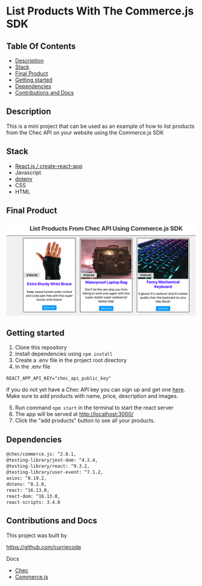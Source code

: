 # List Products With The Commerce.js SDK

## Table Of Contents

  - [Description](#description)
  - [Stack](#stack)
  - [Final Product](#final-product)
  - [Getting started](#getting-started)
  - [Dependencies](#dependencies)
  - [Contributions and Docs](#contributions-and-docs)

## Description

This is a mini project that can be used as an example of how to list products from the Chec API on your website using the Commerce.js SDK

## Stack

- [React.js / create-react-app](https://reactjs.org/docs/create-a-new-react-app.html)
- Javascript
- [dotenv](https://www.npmjs.com/package/dotenv)
- CSS
- HTML

## Final Product

![Photo of product cards](./src/docs/products.png)

## Getting started

1. Clone this repository
2. Install dependencies using `npm install`
3. Create a .env file in the project root directory
4. In the .env file

```
REACT_APP_API_KEY="chec_api_public_key"
```

If you do not yet have a Chec API key you can sign up and get one [here](https://dashboard.chec.io/signup). Make sure to add products with name, price, description and images.

5. Run command `npm start` in the terminal to start the react server
6. The app will be served at <http://localhost:3000/>
7. Click the "add products" button to see all your products.

## Dependencies

    @chec/commerce.js: ^2.0.1,
    @testing-library/jest-dom: ^4.2.4,
    @testing-library/react: ^9.3.2,
    @testing-library/user-event: ^7.1.2,
    axios: ^0.19.2,
    dotenv: ^8.2.0,
    react: ^16.13.0,
    react-dom: ^16.13.0,
    react-scripts: 3.4.0

## Contributions and Docs

This project was built by

https://github.com/curriecode

Docs

- [Chec](https://github.com/chec)
- [Commerce.js](https://github.com/chec/commerce.js)
